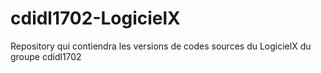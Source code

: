 # cdidl1702-LogicielX
Repository qui contiendra les versions de codes sources du LogicielX du groupe cdidl1702

